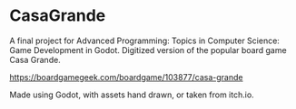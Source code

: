 # CasaGrande
A final project for Advanced Programming: Topics in Computer Science: Game Development in Godot. Digitized version of the popular board game Casa Grande.

https://boardgamegeek.com/boardgame/103877/casa-grande

Made using Godot, with assets hand drawn, or taken from itch.io. 